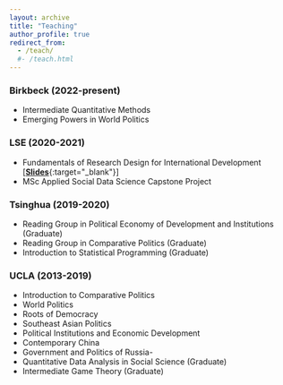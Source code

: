 ```yaml
---
layout: archive
title: "Teaching"
author_profile: true
redirect_from: 
  - /teach/
  #- /teach.html
---
```


### Birkbeck (2022-present)

  - Intermediate Quantitative Methods
  - Emerging Powers in World Politics

### LSE (2020-2021)

  - Fundamentals of Research Design for International Development [[**Slides**](https://github.com/ccheng11/MY410){:target="_blank"}]
  - MSc Applied Social Data Science Capstone Project

### Tsinghua (2019-2020)

  - Reading Group in Political Economy of Development and Institutions (Graduate)
  - Reading Group in Comparative Politics (Graduate)
  - Introduction to Statistical Programming (Graduate)

### UCLA (2013-2019)

  - Introduction to Comparative Politics
  - World Politics
  - Roots of Democracy
  - Southeast Asian Politics
  - Political Institutions and Economic Development
  - Contemporary China
  - Government and Politics of Russia-
  - Quantitative Data Analysis in Social Science (Graduate)
  - Intermediate Game Theory (Graduate)